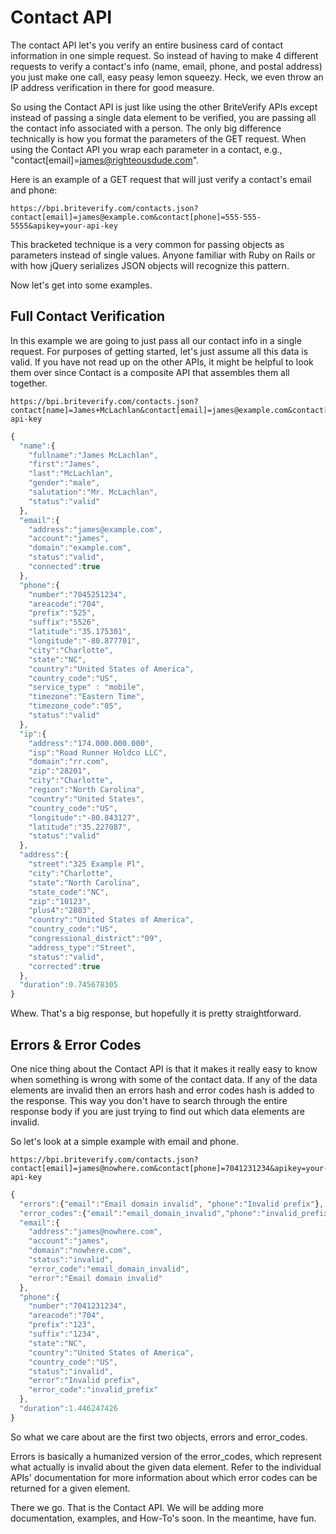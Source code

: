 Contact API
===========

The contact API let's you verify an entire business card of contact information in one simple request. So instead of having to make 4 different requests to verify a contact's info (name, email, phone, and postal address) you just make one call, easy peasy lemon squeezy. Heck, we even throw an IP address verification in there for good measure.

So using the Contact API is just like using the other BriteVerify APIs except instead of passing a single data element to be verified, you are passing all the contact info associated with a person. The only big difference technically is how you format the parameters of the GET request. When using the Contact API you wrap each parameter in a contact, e.g., "contact[email]=james@righteousdude.com".

Here is an example of a GET request that will just verify a contact's email and phone:

```
https://bpi.briteverify.com/contacts.json?contact[email]=james@example.com&contact[phone]=555-555-5555&apikey=your-api-key
```

This bracketed technique is a very common for passing objects as parameters instead of single values. Anyone familiar with Ruby on Rails or with how jQuery serializes JSON objects will recognize this pattern.

Now let's get into some examples.

Full Contact Verification
-------------------------

In this example we are going to just pass all our contact info in a single request. For purposes of getting started, let's just assume all this data is valid. If you have not read up on the other APIs, it might be helpful to look them over since Contact is a composite API that assembles them all together. 

```
https://bpi.briteverify.com/contacts.json?contact[name]=James+McLachlan&contact[email]=james@example.com&contact[phone]=7045251234&contact[ip]=174.000.000.000&contact[street]=325+Example+Pl&contact[zip]=101223&apikey=your-api-key
```

```JavaScript
{
  "name":{
    "fullname":"James McLachlan",
    "first":"James",
    "last":"McLachlan",
    "gender":"male",
    "salutation":"Mr. McLachlan",
    "status":"valid"
  },
  "email":{
    "address":"james@example.com",
    "account":"james",
    "domain":"example.com",
    "status":"valid",
    "connected":true
  },
  "phone":{
    "number":"7045251234",
    "areacode":"704",
    "prefix":"525",
    "suffix":"5526",
    "latitude":"35.175301",
    "longitude":"-80.877701",
    "city":"Charlotte",
    "state":"NC",
    "country":"United States of America",
    "country_code":"US",
    "service_type" : "mobile",
    "timezone":"Eastern Time",
    "timezone_code":"05",
    "status":"valid"
  },
  "ip":{
    "address":"174.000.000.000",
    "isp":"Road Runner Holdco LLC",
    "domain":"rr.com",
    "zip":"28201",
    "city":"Charlotte",
    "region":"North Carolina",
    "country":"United States",
    "country_code":"US",
    "longitude":"-80.843127",
    "latitude":"35.227087",
    "status":"valid"
  },
  "address":{
    "street":"325 Example Pl",
    "city":"Charlotte",
    "state":"North Carolina",
    "state_code":"NC",
    "zip":"10123",
    "plus4":"2803",
    "country":"United States of America",
    "country_code":"US",
    "congressional_district":"09",
    "address_type":"Street",
    "status":"valid",
    "corrected":true
  },
  "duration":0.745678305
}
```

Whew. That's a big response, but hopefully it is pretty straightforward.

Errors & Error Codes
--------------------

One nice thing about the Contact API is that it makes it really easy to know when something is wrong with some of the contact data. If any of the data elements are invalid then an errors hash and error codes hash is added to the response. This way you don't have to search through the entire response body if you are just trying to find out which data elements are invalid.

So let's look at a simple example with email and phone.

```text
https://bpi.briteverify.com/contacts.json?contact[email]=james@nowhere.com&contact[phone]=7041231234&apikey=your-api-key
```

```JavaScript
{
  "errors":{"email":"Email domain invalid", "phone":"Invalid prefix"},
  "error_codes":{"email":"email_domain_invalid","phone":"invalid_prefix"},
  "email":{
    "address":"james@nowhere.com",
    "account":"james",
    "domain":"nowhere.com",
    "status":"invalid",
    "error_code":"email_domain_invalid",
    "error":"Email domain invalid"
  },
  "phone":{
    "number":"7041231234",
    "areacode":"704",
    "prefix":"123",
    "suffix":"1234",
    "state":"NC",
    "country":"United States of America",
    "country_code":"US",
    "status":"invalid",
    "error":"Invalid prefix",
    "error_code":"invalid_prefix"
  },
  "duration":1.446247426
}
```

So what we care about are the first two objects, errors and error_codes. 

Errors is basically a humanized version of the error_codes, which represent what actually is invalid about the given data element. Refer to the individual APIs' documentation for more information about which error codes can be returned for a given element.

There we go. That is the Contact API. We will be adding more documentation, examples, and How-To's soon. In the meantime, have fun.

 